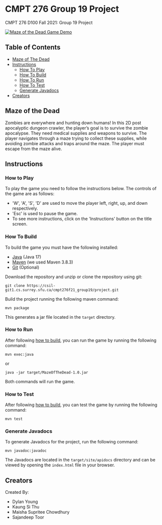 # CMPT 276 Group 19 Project

CMPT 276 D100 Fall 2021: Group 19 Project

[![Maze of the Dead Game Demo](https://img.youtube.com/vi/yl-LIVkOmPw&ab_channel=KaungSithu/0.jpg)](https://www.youtube.com/watch?v=yl-LIVkOmPw&ab_channel=KaungSithu)

## Table of Contents

- [Maze of The Dead](#maze-of-the-dead)
- [Instructions](#instructions)
  - [How To Play](#how-to-play)
  - [How To Build](#how-to-build)
  - [How To Run](#how-to-run)
  - [How To Test](#how-to-test)
  - [Generate Javadocs](#generate-javadocs)
- [Creators](#creators)

## Maze of the Dead

Zombies are everywhere and hunting down humans! In this 2D post apocalyptic dungeon
crawler, the player’s goal is to survive the zombie apocalypse. They need medical
supplies and weapons to survive. The player navigates through a maze trying to
collect these supplies, while avoiding zombie attacks and traps around the maze.
The player must escape from the maze alive.

## Instructions

### How to Play

To play the game you need to follow the instructions below. The controls of the game
are as follows:

- 'W', 'A', 'S', 'D' are used to move the player left, right, up, and down respectively.
- 'Esc' is used to pause the game.
- To see more instructions, click on the 'Instructions' button on the title screen.

### How To Build

To build the game you must have the following installed:

- [Java](https://www.java.com/en/) (Java 17)
- [Maven](https://maven.apache.org/) (we used Maven 3.8.3)
- [Git](https://git-scm.com/) (Optional)

Download the repository and unzip or clone the repository using git:

`git clone https://csil-git1.cs.surrey.sfu.ca/cmpt276f21_group19/project.git`

Build the project running the following maven command:

`mvn package`

This generates a jar file located in the `target` directory.

### How to Run

After following [how to build](#how-to-build), you can run the game by running the following command:

`mvn exec:java`

or

`java -jar target/MazeOfTheDead-1.0.jar`

Both commands will run the game.

### How to Test

After following [how to build](#how-to-build), you can test the game by running
the following command:

`mvn test`

### Generate Javadocs

To generate Javadocs for the project, run the following command:

`mvn javadoc:javadoc`

The Javadocs are located in the `target/site/apidocs` directory and can be viewed
by opening the `index.html` file in your browser.

## Creators

Created By:

- Dylan Young
- Kaung Si Thu
- Maisha Supritee Chowdhury
- Sajandeep Toor
